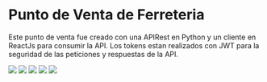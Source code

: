 # Punto de Venta de Ferreteria

Este punto de venta fue creado con una APIRest en Python y un cliente en ReactJs para consumir la API.
Los tokens estan realizados con JWT para la seguridad de las peticiones y respuestas de la API.

![](https://imgur.com/8doyrTE.png)
![](https://imgur.com/yB3lyaJ.png)
![](https://imgur.com/Pu0hWsB.png)
![](https://imgur.com/3tmDX9U.png)
![](https://imgur.com/fZVwWGD.png)